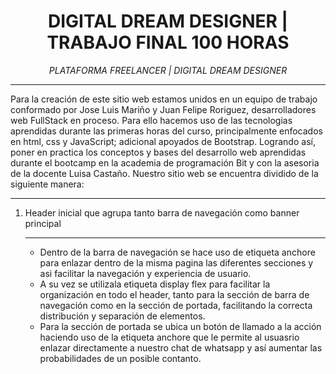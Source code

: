 <!-- Titulo principal centrado -->
<h1 align="center"> DIGITAL DREAM DESIGNER | TRABAJO FINAL 100 HORAS</h1>
<!-- Subtitulo centrado y cursiva -->
<p align="center"><em>PLATAFORMA FREELANCER | DIGITAL DREAM DESIGNER</em></p>
<hr>
<p>Para la creación de este sitio web estamos unidos en un equipo de trabajo conformado por Jose Luis Mariño y Juan Felipe Roriguez, desarrolladores web FullStack en proceso. Para ello hacemos uso de las tecnologias aprendidas durante las primeras horas del curso, principalmente enfocados en html, css y JavaScript; adicional apoyados de Bootstrap. Logrando así, poner en practica los conceptos y bases del desarrollo web aprendidas durante el bootcamp en la academia de programación Bit y con la asesoria de la docente Luisa Castaño. Nuestro sitio web se encuentra dividido de la siguiente manera:</p>
<hr>
<ol>
    <li>Header inicial que agrupa tanto barra de navegación como banner principal</li>
    <hr>
        <ul>
            <li>Dentro de la barra de navegación se hace uso de etiqueta anchore para enlazar dentro de la misma pagina las diferentes secciones y asi facilitar la navegación y experiencia de usuario.</li>
            <li>A su vez se utilizala etiqueta display flex para facilitar la organización en todo el header, tanto para la sección de barra de navegación como en la sección de portada, facilitando la correcta distribución y separación de elementos. </li>  
            <li>Para la sección de portada se ubica un botón de llamado a la acción haciendo uso de la etiqueta anchore  que le permite al usuasrio enlazar directamente a nuestro chat de whatsapp y así aumentar las probabilidades de un posible contanto. </li>
        </ul>